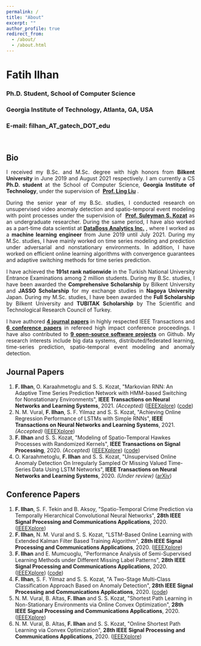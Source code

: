 ```yaml
---
permalink: /
title: "About"
excerpt: ""
author_profile: true
redirect_from: 
  - /about/
  - /about.html
---
```


# Fatih Ilhan

### Ph.D. Student, School of Computer Science
### Georgia Institute of Technology, Atlanta, GA, USA
### E-mail: filhan_AT_gatech_DOT_edu 


<br>

## Bio

<div style="text-align: justify"><p>I received my B.Sc. and M.Sc. degree with high honors from <b>Bilkent University</b> in June 2019 and August 2021 respectively. I am currently a CS <b>Ph.D. student</b> at the School of Computer Science, <b>Georgia Institute of Technology</b>, under the supervision of  <a href="https://www.cc.gatech.edu/~lingliu/"><b>Prof. Ling Liu</b></a> .</p></div>

<div style="text-align: justify"><p>During the senior year of my B.Sc. studies, I conducted research on unsupervised video anomaly detection and spatio-temporal event modeling with point processes under the supervision of  <a href="http://kilyos.ee.bilkent.edu.tr/~kozat/"><b>Prof. Suleyman S. Kozat</b></a> as an undergraduate researcher. During the same period, I have also worked as a part-time data scientist at <a href="http://data-boss.com.tr/"><b>DataBoss Analytics Inc.</b></a> , where I worked as a <b>machine learning engineer</b> from June 2019 until July 2021. During my M.Sc. studies, I have mainly worked on time series modeling and prediction under adversarial and nonstationary environments. In addition, I have worked on efficient online learning algorithms with convergence guarantees and adaptive switching methods for time series prediction.</p></div>

<div style="text-align: justify"><p>I have achieved the <b>191st rank nationwide</b> in the Turkish National University Entrance Examinations among 2 million students. During my B.Sc. studies, I have been awarded the <b>Comprehensive Scholarship</b> by Bilkent University and <b>JASSO Scholarship</b> for my exchange studies in <b>Nagoya University</b> Japan. During my M.Sc. studies, I have been awarded the <b>Full Scholarship</b> by Bilkent University and <b>TUBITAK Scholarship</b> by The Scientific and Technological Research Council of Turkey.</p></div>

<div style="text-align: justify"><p>I have authored <a href="#journal-papers"><b>4 journal papers</b></a> in highly respected IEEE Transactions and <a href="#conference-papers"><b>6 conference papers</b></a> in refereed high impact conference proceedings. I have also contributed to <a href="http://github.com/fatih-ilhan"><b>9 open-source software projects</b></a> on Github. My research interests include big data systems, distributed/federated learning, time-series prediction, spatio-temporal event modeling and anomaly detection.</p></div>


<h2 id="journal-papers"> Journal Papers</h2>

1.  **F. Ilhan**, O. Karaahmetoglu and S. S. Kozat, "Markovian RNN: An Adaptive Time Series Prediction Network with HMM-based Switching for Nonstationary Environments", **IEEE Transactions on Neural Networks and Learning Systems**, 2021\. _(Accepted)_ ([IEEEXplore](https://ieeexplore.ieee.org/document/9509335)) ([code](https://github.com/fatih-ilhan/markov-rnn))
2.  N. M. Vural, **F. Ilhan**, S. F. Yilmaz and S. S. Kozat, "Achieving Online Regression Performance of LSTMs with Simple RNNs", **IEEE Transactions on Neural Networks and Learning Systems**, 2021\. _(Accepted)_ ([IEEEXplore](https://ieeexplore.ieee.org/document/9457246))
3.  **F. Ilhan** and S. S. Kozat, "Modeling of Spatio-Temporal Hawkes Processes with Randomized Kernels", **IEEE Transactions on Signal Processing**, 2020\. _(Accepted)_ ([IEEEXplore](https://ieeexplore.ieee.org/document/9177186)) ([code](https://github.com/fatih-ilhan/sthawkes))
4.  O. Karaahmetoglu, **F. Ilhan** and S. S. Kozat, "Unsupervised Online Anomaly Detection On Irregularly Sampled Or Missing Valued Time-Series Data Using LSTM Networks", **IEEE Transactions on Neural Networks and Learning Systems**, 2020\. _(Under review)_ ([arXiv](https://arxiv.org/abs/2005.12005))


<h2 id="conference-papers"> Conference Papers</h2>

1.  **F. Ilhan**, S. F. Tekin and B. Aksoy, "Spatio-Temporal Crime Prediction via Temporally Hierarchical Convolutional Neural Networks", **28th IEEE Signal Processing and Communications Applications**, 2020. ([IEEEXplore](https://ieeexplore.ieee.org/document/9302169))
2.  **F. Ilhan**, N. M. Vural and S. S. Kozat, "LSTM-Based Online Learning with Extended Kalman Filter Based Training Algorithm", **28th IEEE Signal Processing and Communications Applications**, 2020. ([IEEEXplore](https://ieeexplore.ieee.org/document/9302071))
3.  **F. Ilhan** and E. Mumcuoglu, "Performance Analysis of Semi-Supervised Learning Methods under Different Missing Label Patterns", **28th IEEE Signal Processing and Communications Applications**, 2020\. ([IEEEXplore](https://ieeexplore.ieee.org/document/9302465)) ([code](https://github.com/fatih-ilhan/ssl-exploration))
4.  **F. Ilhan**, S. F. Yilmaz and S. S. Kozat, "A Two-Stage Multi-Class Classification Approach Based on Anomaly Detection", **28th IEEE Signal Processing and Communications Applications**, 2020\. ([code](https://github.com/fatih-ilhan/anomaly-detection-for-mcc))
5.  N. M. Vural, B. Altas, **F. Ilhan** and S. S. Kozat, "Shortest Path Learning in Non-Stationary Environments via Online Convex Optimization", **28th IEEE Signal Processing and Communications Applications**, 2020. ([IEEEXplore](https://ieeexplore.ieee.org/document/9302496))
6.  N. M. Vural, B. Altas, **F. Ilhan** and S. S. Kozat, "Online Shortest Path Learning via Convex Optimization", **28th IEEE Signal Processing and Communications Applications**, 2020. ([IEEEXplore](https://ieeexplore.ieee.org/document/9302479))
